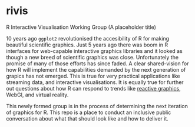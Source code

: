 # rivis
R Interactive Visualisation Working Group (A placeholder title)

10 years ago `ggplot2` revolutionised the accesibility of R for making beautiful scientific graphics. Just 5 years ago there was boom in R interfaces for web-capable interactive graphics libraries and it looked as though a new breed of scientific graphics was close. Unfortunately the promise of many of those efforts has since faded. A clear shared-vision for how R will implement the capabilities demanded by the next generation of grapics has not emerged. This is true for very practical applications like streaming data, and interactive visualisations. It is equally true for further out questions about how R can respond to trends like [reactive graphics](https://medium.com/@mbostock/a-better-way-to-code-2b1d2876a3a0), WebGl, and virtual reality.    

This newly formed group is in the process of determining the next iteration of graphics for R. This repo is a place to conduct an inclusive public conversation about what that should look like and how to deliver it.    
